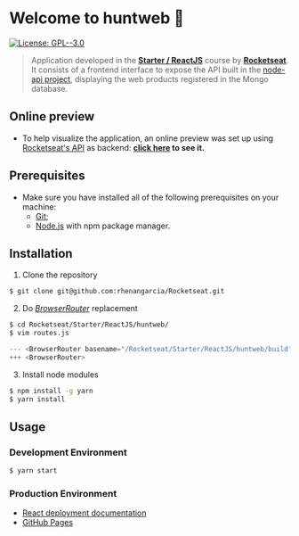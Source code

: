 # Welcome to huntweb 👋
[![License: GPL--3.0](https://img.shields.io/badge/License-GPL--3.0-yellow.svg)](https://www.gnu.org/licenses/gpl-3.0.en.html)

> Application developed in the **[Starter / ReactJS](https://rocketseat.com.br/starter)** course by **[Rocketseat](https://rocketseat.com.br/)**.
> It consists of a frontend interface to expose the API built in the [node-api project](https://rhenangarcia.github.io/Rocketseat/Starter/NodeJS/node-api/), displaying the web products registered in the Mongo database.

## Online preview
* To help visualize the application, an online preview was set up using [Rocketseat's API](https://rocketseat-node.herokuapp.com/api/products) as backend: **[click here](https://rhenangarcia.github.io/Rocketseat/Starter/ReactJS/huntweb/build) to see it.**

## Prerequisites
* Make sure you have installed all of the following prerequisites on your machine:
  * [Git](https://git-scm.com/downloads);
  * [Node.js](https://nodejs.org/en/download/) with npm package manager.

## Installation
1. Clone the repository
```sh
$ git clone git@github.com:rhenangarcia/Rocketseat.git
```
2. Do *[BrowserRouter](https://github.com/rafgraph/spa-github-pages#usage-instructions)* replacement
```sh
$ cd Rocketseat/Starter/ReactJS/huntweb/
$ vim routes.js
```
```javascript
--- <BrowserRouter basename="/Rocketseat/Starter/ReactJS/huntweb/build" />
+++ <BrowserRouter>
```
3. Install node modules
```sh
$ npm install -g yarn
$ yarn install
```

## Usage
### Development Environment
```sh
$ yarn start
```

### Production Environment
* [React deployment documentation](https://create-react-app.dev/docs/deployment/#github-pages)
* [GitHub Pages](https://github.com/rafgraph/spa-github-pages#usage-instructions)
